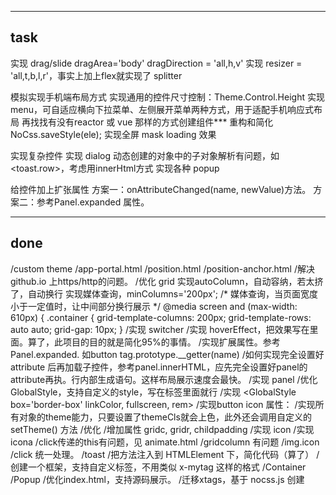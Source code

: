 ------------------------------------------------------
task
------------------------------------------------------
实现 drag/slide
    dragArea='body'
    dragDirection = 'all,h,v'
实现 resizer = 'all,t,b,l,r'，事实上加上flex就实现了 splitter
    

模拟实现手机端布局方式
实现通用的控件尺寸控制：Theme.Control.Height
实现 menu，可自适应横向下拉菜单、左侧展开菜单两种方式，用于适配手机响应式布局
再找找有没有reactor 或 vue 那样的方式创建组件***
重构和简化 NoCss.saveStyle(ele);
实现全屏 mask loading 效果

实现复杂控件
    实现 dialog
    动态创建的对象中的子对象解析有问题，如<toast.row>，考虑用innerHtml方式
    实现各种 popup


给控件加上扩张属性
    方案一：onAttributeChanged(name, newValue)方法。
    方案二：参考Panel.expanded 属性。



------------------------------------------------------
done
------------------------------------------------------
/custom theme
/app-portal.html
/position.html
/position-anchor.html
/解决github.io 上https/http的问题。
/优化 grid
    实现autoColumn，自动容纳，若太挤了，自动换行
    实现媒体查询，minColumns='200px';
            /* 媒体查询，当页面宽度小于一定值时，让中间部分换行展示 */
        @media screen and (max-width: 610px) {
           .container {
                grid-template-columns: 200px;
                grid-template-rows: auto auto;
                grid-gap: 10px;
            }
/实现 switcher
/实现 hoverEffect，把效果写在里面。算了，此项目的目的就是简化95%的事情。
/实现扩展属性。参考 Panel.expanded. 如button tag.prototype.__getter(name)
/如何实现完全设置好attribute 后再加载子控件，参考panel.innerHTML，应先完全设置好panel的attribute再执。行内部生成语句。这样布局展示速度会最快。
/实现 panel
/优化 GlobalStyle，支持自定义的style，写在标签里面就行
/实现 <GlobalStyle box='border-box' linkColor, fullscreen, rem> 
/实现button icon 属性：
/实现所有对象的theme能力，只要设置了themeCls就会上色，此外还会调用自定义的 setTheme() 方法
/优化<a>
/增加属性 gridc, gridr, childpadding
/实现 icon
/实现 icona
/click传递的this有问题，见 animate.html
/gridcolumn 有问题
/img.icon
/click 统一处理。
/toast
/把方法注入到 HTMLElement 下，简化代码（算了）
/创建一个框架，支持自定义标签，不用类似 x-mytag 这样的格式
    /Container
    /Popup
/优化index.html，支持源码展示。
/迁移xtags，基于 nocss.js 创建

